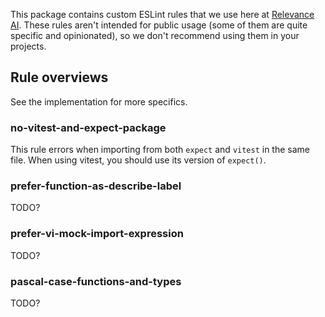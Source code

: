This package contains custom ESLint rules that we use here at [Relevance AI](https://relevanceai.com/). These rules aren't intended for public usage (some of them are quite specific and opinionated), so we don't recommend using them in your projects.

## Rule overviews
See the implementation for more specifics.

### no-vitest-and-expect-package
This rule errors when importing from both `expect` and `vitest` in the same file. When using vitest, you should use its version of `expect()`.
### prefer-function-as-describe-label
TODO?
### prefer-vi-mock-import-expression
TODO?
### pascal-case-functions-and-types
TODO?